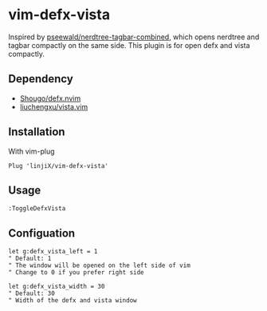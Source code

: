 # vim-defx-vista

Inspired by [pseewald/nerdtree-tagbar-combined](https://github.com/pseewald/nerdtree-tagbar-combined),
which opens nerdtree and tagbar compactly on the same side.
This plugin is for open defx and vista compactly.

## Dependency

-   [Shougo/defx.nvim](https://github.com/Shougo/defx.nvim)
-   [liuchengxu/vista.vim](https://github.com/liuchengxu/vista.vim)

## Installation

With vim-plug

```vim
Plug 'linjiX/vim-defx-vista'
```

## Usage

```vim
:ToggleDefxVista
```

## Configuation

```vim
let g:defx_vista_left = 1
" Default: 1
" The window will be opened on the left side of vim
" Change to 0 if you prefer right side

let g:defx_vista_width = 30
" Default: 30
" Width of the defx and vista window
```
